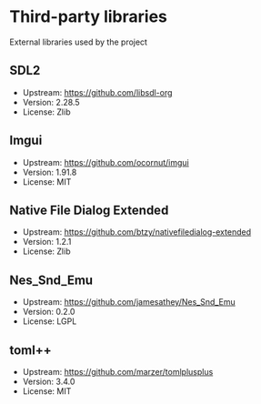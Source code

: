 # Third-party libraries
External libraries used by the project

## SDL2
- Upstream: https://github.com/libsdl-org
- Version: 2.28.5
- License: Zlib

## Imgui
- Upstream: https://github.com/ocornut/imgui
- Version: 1.91.8
- License: MIT

## Native File Dialog Extended
- Upstream: https://github.com/btzy/nativefiledialog-extended
- Version: 1.2.1
- License: Zlib

## Nes_Snd_Emu
- Upstream: https://github.com/jamesathey/Nes_Snd_Emu
- Version: 0.2.0
- License: LGPL

## toml++
- Upstream: https://github.com/marzer/tomlplusplus
- Version: 3.4.0
- License: MIT

